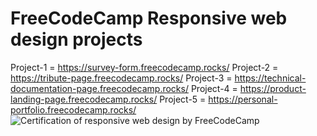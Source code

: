 # FreeCodeCamp Responsive web design projects

Project-1 = https://survey-form.freecodecamp.rocks/
Project-2 = https://tribute-page.freecodecamp.rocks/
Project-3 = https://technical-documentation-page.freecodecamp.rocks/
Project-4 = https://product-landing-page.freecodecamp.rocks/
Project-5 = https://personal-portfolio.freecodecamp.rocks/
![Certification of responsive web design by FreeCodeCamp](https://www.freecodecamp.org/certification/fccb2020850-0c56-4db8-8268-9e6edb27f228/responsive-web-design)
